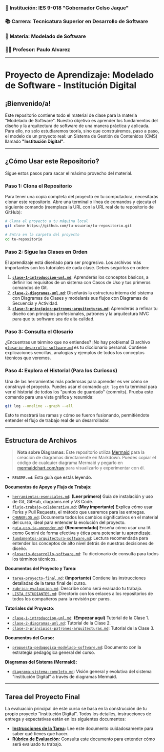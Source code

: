 ### 🏫 **Institución:** IES 9-018 "Gobernador Celso Jaque"
### 📚 **Carrera:** Tecnicatura Superior en Desarrollo de Software
### 📖 **Materia:** Modelado de Software
### 👨‍🏫 **Profesor:** Paulo Alvarez
---
# Proyecto de Aprendizaje: Modelado de Software - Institución Digital

## ¡Bienvenido/a!

Este repositorio contiene todo el material de clase para la materia "Modelado de Software". Nuestro objetivo es aprender los fundamentos del diseño y la arquitectura de software de una manera práctica y aplicada. Para ello, no solo estudiaremos teoría, sino que construiremos, paso a paso, el modelo de un proyecto real: un Sistema de Gestión de Contenidos (CMS) llamado **"Institución Digital"**.

---

## ¿Cómo Usar este Repositorio?

Sigue estos pasos para sacar el máximo provecho del material.

### Paso 1: Clona el Repositorio

Para tener una copia completa del proyecto en tu computadora, necesitarás clonar este repositorio. Abre una terminal o línea de comandos y ejecuta el siguiente comando (reemplaza la URL con la URL real de tu repositorio de GitHub):

```bash
# Clona el proyecto a tu máquina local
git clone https://github.com/tu-usuario/tu-repositorio.git

# Entra en la carpeta del proyecto
cd tu-repositorio
```

### Paso 2: Sigue las Clases en Orden

El aprendizaje está diseñado para ser progresivo. Los archivos más importantes son los tutoriales de cada clase. Debes seguirlos en orden:

1.  **[`clase-1-introduccion-uml.md`](./clase-1-introduccion-uml.md)**: Aprenderás los conceptos básicos, a definir los requisitos de un sistema con Casos de Uso y tus primeros comandos de Git.
2.  **[`clase-2-diagramas-uml.md`](./clase-2-diagramas-uml.md)**: Diseñarás la estructura interna del sistema con Diagramas de Clases y modelarás sus flujos con Diagramas de Secuencia y Actividad.
3.  **[`clase-3-principios-patrones-arquitecturas.md`](./clase-3-principios-patrones-arquitecturas.md)**: Aprenderás a refinar tu diseño con principios profesionales, patrones y la arquitectura MVC para que tu software sea de alta calidad.

### Paso 3: Consulta el Glosario

¿Encuentras un término que no entiendes? ¡No hay problema! El archivo [`glosario-desarrollo-software.md`](./glosario-desarrollo-software.md) es tu diccionario personal. Contiene explicaciones sencillas, analogías y ejemplos de todos los conceptos técnicos que veremos.

### Paso 4: Explora el Historial (Para los Curiosos)

Una de las herramientas más poderosas para aprender es ver cómo se construyó el proyecto. Puedes usar el comando `git log` en tu terminal para ver el historial de todos los "puntos de guardado" (commits). Prueba este comando para una vista gráfica y resumida:

```bash
git log --oneline --graph --all
```

Esto te mostrará las ramas y cómo se fueron fusionando, permitiéndote entender el flujo de trabajo real de un desarrollador.

---

## Estructura de Archivos

> **Nota sobre Diagramas:** Este repositorio utiliza [Mermaid](https://mermaid-js.github.io/mermaid/#/) para la creación de diagramas directamente en Markdown. Puedes copiar el código de cualquier diagrama Mermaid y pegarlo en [mermaidchart.com/raw](https://mermaidchart.com/raw) para visualizarlo y experimentar con él.

*   `README.md`: Esta guía que estás leyendo.

**Documentos de Apoyo y Flujo de Trabajo:**

*   [`herramientas-esenciales.md`](./herramientas-esenciales.md): **(Leer primero)** Guía de instalación y uso de Git, GitHub, diagrams.net y VS Code.
*   [`flujo-trabajo-colaborativo.md`](./flujo-trabajo-colaborativo.md): **(Muy importante)** Explica cómo usar Forks y Pull Requests, el método que usaremos para las entregas.
*   [`CHANGELOG.md`](./CHANGELOG.md): Documenta todos los cambios significativos en el material del curso, ideal para entender la evolución del proyecto.
*   [`guia-uso-ia-aprender.md`](./guia-uso-ia-aprender.md): **(Recomendado)** Enseña cómo usar una IA como Gemini de forma efectiva y ética para potenciar tu aprendizaje.
*   [`fundamentos-arquitectura-software.md`](./fundamentos-arquitectura-software.md): Lectura recomendada para entender los conceptos de alto nivel detrás de nuestras decisiones de diseño.
*   [`glosario-desarrollo-software.md`](./glosario-desarrollo-software.md): Tu diccionario de consulta para todos los términos técnicos.

**Documentos del Proyecto y Tarea:**

*   [`tarea-proyecto-final.md`](./tarea-proyecto-final.md): **(Importante)** Contiene las instrucciones detalladas de la tarea final del curso.
*   [`rubrica-evaluacion.md`](./rubrica-evaluacion.md): Describe cómo será evaluado tu trabajo.
*   [`LISTA_ESTUDIANTES.md`](./LISTA_ESTUDIANTES.md): Directorio con los enlaces a los repositorios de todos los compañeros para la revisión por pares.

**Tutoriales del Proyecto:**

*   [`clase-1-introduccion-uml.md`](./clase-1-introduccion-uml.md): **(Empezar aquí)** Tutorial de la Clase 1.
*   [`clase-2-diagramas-uml.md`](./clase-2-diagramas-uml.md): Tutorial de la Clase 2.
*   [`clase-3-principios-patrones-arquitecturas.md`](./clase-3-principios-patrones-arquitecturas.md): Tutorial de la Clase 3.

**Documentos del Curso:**

*   [`propuesta-pedagogica-modelado-software.md`](./propuesta-pedagogica-modelado-software.md): Documento con la estrategia pedagógica general del curso.

**Diagramas del Sistema (Mermaid):**

*   [`diagrama-sistema-completo.md`](./diagrama-sistema-completo.md): Visión general y evolutiva del sistema "Institución Digital" a través de diagramas Mermaid.

---

## Tarea del Proyecto Final

La evaluación principal de este curso se basa en la construcción de tu propio proyecto "Institución Digital". Todos los detalles, instrucciones de entrega y expectativas están en los siguientes documentos:

*   **[Instrucciones de la Tarea](./tarea-proyecto-final.md):** Lee este documento cuidadosamente para saber qué tienes que hacer.
*   **[Rúbrica de Evaluación](./rubrica-evaluacion.md):** Consulta este documento para entender cómo será evaluado tu trabajo.
